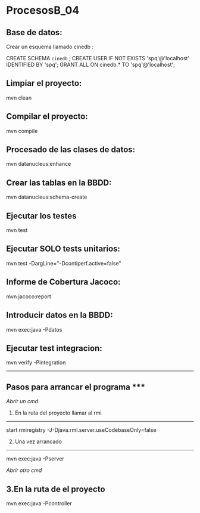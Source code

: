 # ProcesosB_04


Base de datos:
--------------

Crear un esquema llamado cinedb :

CREATE SCHEMA `cinedb` ;
CREATE USER IF NOT EXISTS 'spq'@'localhost' IDENTIFIED BY 'spq';
GRANT ALL ON cinedb.* TO 'spq'@'localhost';


Limpiar el proyecto:
-------------------
mvn clean

Compilar el proyecto:
---------------------
mvn compile

Procesado de las clases de datos:
--------------------------------
mvn datanucleus:enhance


Crear las tablas en la BBDD:
-----------------------------
mvn datanucleus:schema-create

Ejecutar los testes
-------------------
mvn test

Ejecutar SOLO tests unitarios:
------------------------------
mvn test -DargLine="-Dcontiperf.active=false"

Informe de Cobertura Jacoco:
----------------------------
mvn jacoco:report

Introducir datos en la BBDD:
-----------------------------
mvn exec:java -Pdatos

Ejecutar test integracion:
--------------------------
mvn verify -Pintegration

-----------------------------------
Pasos para arrancar el programa ***
-----------------------------------


*Abrir un cmd*

1. En la ruta del proyecto llamar al rmi
-----------------------------------------

start rmiregistry -J-Djava.rmi.server.useCodebaseOnly=false

2. Una vez arrancado
---------------------
mvn exec:java -Pserver

*Abrir otro cmd*

3.En la ruta de el proyecto
----------------------------
mvn exec:java -Pcontroller




